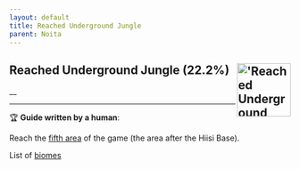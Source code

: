```yaml
---
layout: default
title: Reached Underground Jungle
parent: Noita
---
```


## Reached Underground Jungle (22.2%) <img align="right" src="https://cdn.cloudflare.steamstatic.com/steamcommunity/public/images/apps/881100/5183ddeee913f877125231433214d75809f2721b.jpg" alt="'Reached Underground Jungle' achievement icon" width="96" height="96">

__

---

:trophy: **Guide written by a human**:

Reach the [fifth area](https://noita.wiki.com/wiki/Underground_Jungle) of the game (the area after the Hiisi Base). 

List of [biomes](https://noita.wiki.gg/wiki/Biomes)

